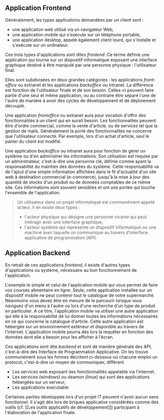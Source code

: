 ## Application Frontend

Généralement, les types applications demandées par un client sont :

- une application web utilisé via un navigateur Web, 
- une application mobile qui s'exécute sur un téléphone portable,
- une application desktop, appelé également client lourd, qui s'installe et s'exécute sur un ordinateur.

Ces trois types d'applications sont dites *frontend*. Ce terme définie une application qui tourne sur un dispositif informatique exposant une interface graphique destiné à être manipulé par une personne physique : l'utilisateur final. 

Elles sont subdivisées en deux grandes catégories : les applications *front-office* ou extranet et les applications *backoffice* ou intranet. La différence est fonction de l'utilisateur finale et de son besoin. Celles-ci peuvent faire partie d'une seul et même application, ou au contraire être séparé l'une de l'autre de manière à avoir des cycles de développement et de déploiement découplé.

Une application *frontoffice* ou extranet aura pour vocation d'offrir des fonctionnalités à un client qui en aurait besoin. Les fonctionnalités peuvent être d'ordre commercial, comme la vente d'article, ou de services tel que la gestion de mails. Généralement la porté des fonctionnalités ne concerne que l'utilisateur connecté. Par exemple, lors d'un achat d'article, seul le panier du client est modifié.

Une application *backoffice* ou intranet aura pour fonction de gérer un système ou d'en administrer les informations. Son utilisation est requise par un adminstrateur, c'est-à-dire une personne clé, définie comme ayant la responsabilité du maintien des données du système. Cette responsabilité va de l'ajout d'une simple information affichées dans le fil d'actualité d'un site web à destination commercial (e-commerce), jusqu'à la mise à jour des quantité de stocks d'un produit ou de données comptables de ce même site. Ces informations sont souvent sensibles et ont une portée qui touche l'ensemble de l'application.

>Un utilisateur dans un projet informatique est communément appelé acteur, il en existe deux types : 
>- l'acteur physique qui désigne une personne vivante qui peut intéragir avec une interface graphique,
>- l'acteur système qui represente un dispositif informatique ou une machine avec laquelle on communique au travers d'interface applicative de programmation (API).

## Application Backend

En retrait de ces applications *frontend*, il existe d'autres types d'applications ou système, nécessaire au bon fonctionnement de l'application. 

L'exemple le simple et celui de l'application mobile qui vous permet de faire vos courses alimentaire en ligne. Seule, cette application installée sur un dispositif mobile ne peut contenir tout le catalogue de votre supermarché. Néanmoins vous devez être en mesure de le parcourir lorsque vous naviguez d'un menu à l'autre où lors d'une recherche d'un type de produit en particulier. A ce titre, l'application mobile va utiliser une autre application qui elle à la responsabilité de lui donner toutes les informations nécessaires en ce qui concerne le catalogue d'article. Cette autre application est hébergée sur un environnement extérieur et disponible au travers de l'internet. L'application mobile pourra dés lors la requêter en fonction des données dont elle a besoin pour les afficher à l'écran.

Ces applications sont dite *backend* et sont de manière générale des API, c'est-à-dire des Interface de Programmation Applicative. On les trouve communément sous les formes décritent ci-dessous où chacune emploi un protocol, c'est-à-dire un moyen de communiquer, différent. 

- Les services web exposant des fonctionnalités appelable via l'internet.
- Les services (windows) ou deamon (linux) qui sont des applications hébergées sur un serveur,
- Les applications executable

Certaines parties développée lors d'un projet IT peuvent n'avoir aucun sens fonctionnel. Il s'agit dès lors de briques applicative considérées comme des outils (cf. [[Les outils applicatifs de développement]]) participant à l'élaboration de l'application finale.